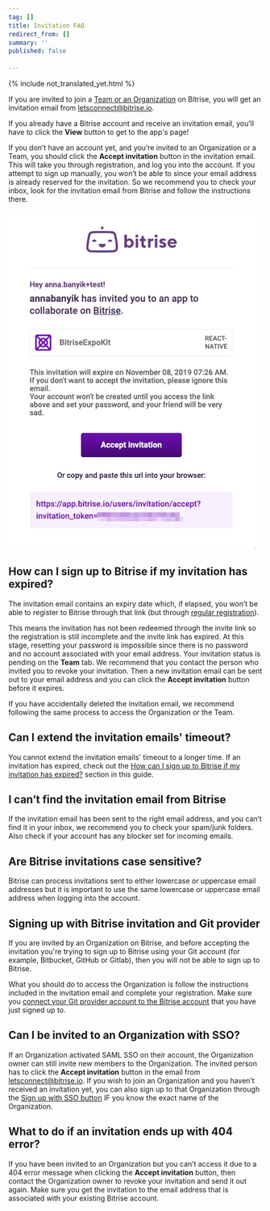 ```yaml
---
tag: []
title: Invitation FAQ
redirect_from: []
summary: ''
published: false

---
```


{% include not_translated_yet.html %}

If you are invited to join a [Team or an Organization](/team-management/teams-vs-organizations-index/) on Bitrise, you will get an invitation email from [letsconnect@bitrise.io](mailto:letsconnect@bitrise.io).

If you already have a Bitrise account and receive an invitation email, you’ll have to click the **View** button to get to the app's page!

If you don’t have an account yet, and you’re invited to an Organization or a Team, you should click the **Accept invitation** button in the invitation email. This will take you through   registration, and log you into the account. If you attempt to sign up manually, you won’t be able to since your email address is already reserved for the invitation. So we recommend you to check your inbox, look for the invitation email from Bitrise and follow the instructions there.

![](/img/accept-invitation-1.jpg)

## How can I sign up to Bitrise if my invitation has expired?

The invitation email contains an expiry date which, if elapsed, you won’t be able to register to Bitrise through that link (but through [regular registration](/getting-started/signing-up-to-bitrise/)).

This means the invitation has not been redeemed through the invite link so the registration is still incomplete and the invite link has expired. At this stage, resetting your password is impossible since there is no password and no account associated with your email address. Your invitation status is pending on the **Team** tab. We recommend that you contact the person who invited you to revoke your invitation. Then a new invitation email can be sent out to your email address and you can click the **Accept invitation** button before it expires.

If you have accidentally deleted the invitation email, we recommend following the same process to access the Organization or the Team.

## Can I extend the invitation emails' timeout?

You cannot extend the invitation emails' timeout to a longer time. If an invitation has expired, check out the [How can I sign up to Bitrise if my invitation has expired?](/faq/invitation-faq/#how-can-i-sign-up-to-bitrise-if-my-invitation-has-expired) section in this guide.

## I can’t find the invitation email from Bitrise

If the invitation email has been sent to the right email address, and you can’t find it in your inbox, we recommend you to check your spam/junk folders. Also check if your account has any blocker set for incoming emails.

## Are Bitrise invitations case sensitive?

Bitrise can process invitations sent to either lowercase or uppercase email addresses but it is important to use the same lowercase or uppercase email address when logging into the account.

## Signing up with Bitrise invitation and Git provider

If you are invited by an Organization on Bitrise, and before accepting the invitation you're trying to sign up to Bitrise using your Git account (for example, Bitbucket, GitHub or Gitlab), then you will not be able to sign up to Bitrise.

What you should do to access the Organization is follow the instructions included in the invitation email and complete your registration. Make sure you [connect your Git provider account to the Bitrise account](/getting-started/connecting-account-bitrise/) that you have just signed up to.

## Can I be invited to an Organization with SSO?

If an Organization activated SAML SSO on their account, the Organization owner can still invite new members to the Organization. The invited person has to click the **Accept invitation** button in the email from [letsconnect@bitrise.io](mailto:letsconnect@bitrise.io). If you wish to join an Organization and you haven’t received an invitation yet, you can also sign up to that Organization through the [Sign up with SSO button](/getting-started/signing-up-to-bitrise/#signing-up-with-sso) IF you know the exact name of the Organization.

## What to do if an invitation ends up with 404 error?

If you have been invited to an Organization but you can’t access it due to a 404 error message when clicking the **Accept invitation** button, then contact the Organization owner to revoke your invitation and send it out again. Make sure you get the invitation to the email address that is associated with your existing Bitrise account.